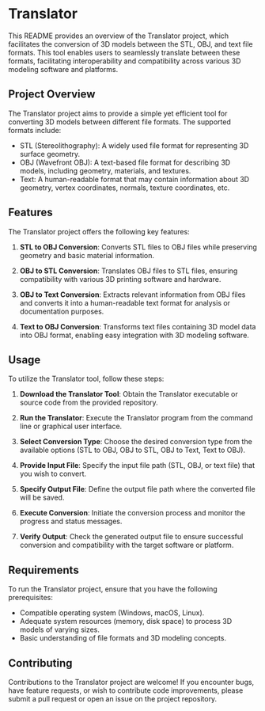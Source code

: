 
# Translator

This README provides an overview of the Translator project, which facilitates the conversion of 3D models between the STL, OBJ, and text file formats. This tool enables users to seamlessly translate between these formats, facilitating interoperability and compatibility across various 3D modeling software and platforms.

## Project Overview

The Translator project aims to provide a simple yet efficient tool for converting 3D models between different file formats. The supported formats include:

- STL (Stereolithography): A widely used file format for representing 3D surface geometry.
- OBJ (Wavefront OBJ): A text-based file format for describing 3D models, including geometry, materials, and textures.
- Text: A human-readable format that may contain information about 3D geometry, vertex coordinates, normals, texture coordinates, etc.

## Features

The Translator project offers the following key features:

1. **STL to OBJ Conversion**: Converts STL files to OBJ files while preserving geometry and basic material information.

2. **OBJ to STL Conversion**: Translates OBJ files to STL files, ensuring compatibility with various 3D printing software and hardware.

3. **OBJ to Text Conversion**: Extracts relevant information from OBJ files and converts it into a human-readable text format for analysis or documentation purposes.

4. **Text to OBJ Conversion**: Transforms text files containing 3D model data into OBJ format, enabling easy integration with 3D modeling software.

## Usage

To utilize the Translator tool, follow these steps:

1. **Download the Translator Tool**: Obtain the Translator executable or source code from the provided repository.

2. **Run the Translator**: Execute the Translator program from the command line or graphical user interface.

3. **Select Conversion Type**: Choose the desired conversion type from the available options (STL to OBJ, OBJ to STL, OBJ to Text, Text to OBJ).

4. **Provide Input File**: Specify the input file path (STL, OBJ, or text file) that you wish to convert.

5. **Specify Output File**: Define the output file path where the converted file will be saved.

6. **Execute Conversion**: Initiate the conversion process and monitor the progress and status messages.

7. **Verify Output**: Check the generated output file to ensure successful conversion and compatibility with the target software or platform.

## Requirements

To run the Translator project, ensure that you have the following prerequisites:

- Compatible operating system (Windows, macOS, Linux).
- Adequate system resources (memory, disk space) to process 3D models of varying sizes.
- Basic understanding of file formats and 3D modeling concepts.

## Contributing

Contributions to the Translator project are welcome! If you encounter bugs, have feature requests, or wish to contribute code improvements, please submit a pull request or open an issue on the project repository.
